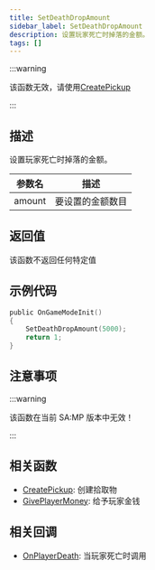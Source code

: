 ```yaml
---
title: SetDeathDropAmount
sidebar_label: SetDeathDropAmount
description: 设置玩家死亡时掉落的金额。
tags: []
---
```


:::warning

该函数无效，请使用[CreatePickup](CreatePickup)

:::

## 描述

设置玩家死亡时掉落的金额。

| 参数名 | 描述             |
| ------ | ---------------- |
| amount | 要设置的金额数目 |

## 返回值

该函数不返回任何特定值

## 示例代码

```c
public OnGameModeInit()
{
    SetDeathDropAmount(5000);
    return 1;
}
```

## 注意事项

:::warning

该函数在当前 SA:MP 版本中无效！

:::

## 相关函数

- [CreatePickup](CreatePickup): 创建拾取物
- [GivePlayerMoney](GivePlayerMoney): 给予玩家金钱

## 相关回调

- [OnPlayerDeath](../callbacks/OnPlayerDeath): 当玩家死亡时调用
